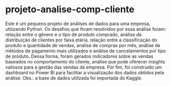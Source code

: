 # projeto-analise-comp-cliente
 Este é um pequeno projeto de análises de dados para uma empresa, utilizando Python. Os desafios que foram resolvidos por essa análise foram: relação entre o gênero e o tipo de produto comprado, análise da distribuição de clientes por faixa etária, relação entre a classificação do produto e quantidade de vendas, análise de compras por mês, análise de métodos de pagamento mais utilizados e análise de cancelamentos por tipo de produto. Dessa forma, foram gerados indicadores sobre as vendas baseados no comportamento do cliente, análise que pode oferecer insights valiosos para a gestão das vendas da empresa. Por fim, foi construído um dashboard no Power BI para facilitar a visualização dos dados obtidos pela análise. Obs.: a base de dados utilizada foi importada do Kaggle.